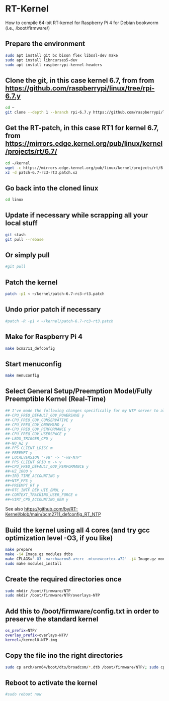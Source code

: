 # RT-Kernel
How to compile 64-bit RT-kernel for Raspberry Pi 4 for Debian bookworm (i.e., /boot/firmware/)

## Prepare the environment
```bash
sudo apt install git bc bison flex libssl-dev make
sudo apt install libncurses5-dev
sudo apt install raspberrypi-kernel-headers
```
## Clone the git, in this case kernel 6.7, from from https://github.com/raspberrypi/linux/tree/rpi-6.7.y
```bash
cd ~
git clone --depth 1 --branch rpi-6.7.y https://github.com/raspberrypi/linux
```
## Get the RT-patch, in this case RT1 for kernel 6.7, from https://mirrors.edge.kernel.org/pub/linux/kernel/projects/rt/6.7/
```bash
cd ~/kernel
wget -c https://mirrors.edge.kernel.org/pub/linux/kernel/projects/rt/6.7/patch-6.7-rc3-rt3.patch.xz
xz -d patch-6.7-rc3-rt3.patch.xz
```
## Go back into the cloned linux
```bash
cd linux
```
## Update if necessary while scrapping all your local stuff
```bash
git stash
git pull --rebase
```
## Or simply pull
```bash
#git pull
```
## Patch the kernel
```bash
patch -p1 < ~/kernel/patch-6.7-rc3-rt3.patch
```
## Undo prior patch if necessary
```bash
#patch -R -p1 < ~/kernel/patch-6.7-rc3-rt3.patch
```
## Make for Raspberry Pi 4
```bash
make bcm2711_defconfig
```
## Start menuconfig
```bash
make menuconfig
```
## Select General Setup/Preemption Model/Fully Preemptible Kernel (Real-Time)
```bash
## I've made the following changes specifically for my NTP server to also enable kernel PPS:
##-CPU_FREQ_DEFAULT_GOV_POWERSAVE y
##-CPU_FREQ_GOV_CONSERVATIVE y
##-CPU_FREQ_GOV_ONDEMAND y
##-CPU_FREQ_GOV_PERFORMANCE y
##-CPU_FREQ_GOV_USERSPACE y
##-LEDS_TRIGGER_CPU y
##-NO_HZ y
##-PPS_CLIENT_LDISC m
##-PREEMPT y
## LOCALVERSION "-v8" -> "-v8-NTP"
## PPS_CLIENT_GPIO m -> y
##+CPU_FREQ_DEFAULT_GOV_PERFORMANCE y
##+HZ_1000 y
##+IRQ_TIME_ACCOUNTING y
##+NTP_PPS y
##+PREEMPT_RT y
##+RTC_INTF_DEV_UIE_EMUL y
##-CONTEXT_TRACKING_USER_FORCE n
##+VIRT_CPU_ACCOUNTING_GEN y
```
See also https://github.com/by/RT-Kernel/blob/main/bcm2711_defconfig_RT_NTP

## Build the kernel using all 4 cores (and try gcc optimization level -O3, if you like)
```bash
make prepare
make -j4 Image.gz modules dtbs
make CFLAGS='-O3 -march=armv8-a+crc -mtune=cortex-a72' -j4 Image.gz modules dtbs
sudo make modules_install
```
## Create the required directories once
```bash
sudo mkdir /boot/firmware/NTP
sudo mkdir /boot/firmware/NTP/overlays-NTP
```
## Add this to /boot/firmware/config.txt in order to preserve the standard kernel
```bash
os_prefix=NTP/
overlay_prefix=overlays-NTP/
kernel=/kernel8-NTP.img
```
## Copy the file ino the right directories
```bash
sudo cp arch/arm64/boot/dts/broadcom/*.dtb /boot/firmware/NTP/; sudo cp arch/arm64/boot/dts/overlays/*.dtb* /boot/firmware/NTP/overlays-NTP/; sudo cp arch/arm64/boot/dts/overlays/README /boot/firmware/NTP/overlays-NTP/; sudo cp arch/arm64/boot/Image.gz /boot/firmware/kernel8-NTP.img
```
## Reboot to activate the kernel
```bash
#sudo reboot now
```
